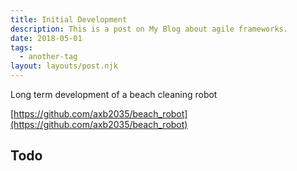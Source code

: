 ```yaml
---
title: Initial Development
description: This is a post on My Blog about agile frameworks.
date: 2018-05-01
tags:
  - another-tag
layout: layouts/post.njk
---
```

Long term development of a beach cleaning robot

[https://github.com/axb2035/beach_robot](https://github.com/axb2035/beach_robot)

## Todo

